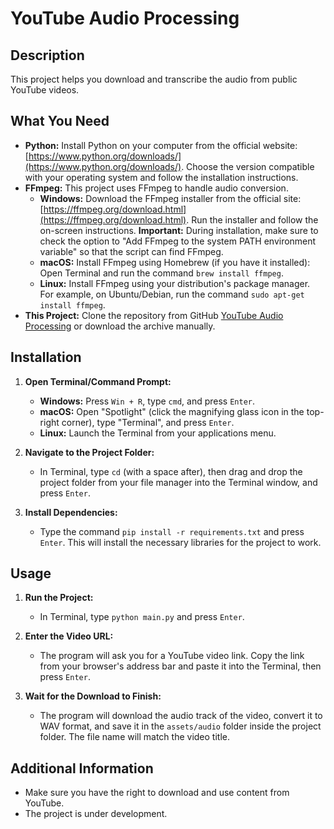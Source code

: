 # YouTube Audio Processing

## Description

This project helps you download and transcribe the audio from public YouTube videos.

## What You Need

* **Python:** Install Python on your computer from the official website: [https://www.python.org/downloads/](https://www.python.org/downloads/). Choose the version compatible with your operating system and follow the installation instructions.
* **FFmpeg:** This project uses FFmpeg to handle audio conversion.
    * **Windows:** Download the FFmpeg installer from the official site: [https://ffmpeg.org/download.html](https://ffmpeg.org/download.html). Run the installer and follow the on-screen instructions. **Important:** During installation, make sure to check the option to "Add FFmpeg to the system PATH environment variable" so that the script can find FFmpeg.
    * **macOS:** Install FFmpeg using Homebrew (if you have it installed): Open Terminal and run the command `brew install ffmpeg`.
    * **Linux:** Install FFmpeg using your distribution's package manager. For example, on Ubuntu/Debian, run the command `sudo apt-get install ffmpeg`.
* **This Project:** Clone the repository from GitHub [YouTube Audio Processing](https://github.com/socproof/youtube-audio-processing.git) or download the archive manually.

## Installation

1. **Open Terminal/Command Prompt:**
    * **Windows:** Press `Win + R`, type `cmd`, and press `Enter`.
    * **macOS:** Open "Spotlight" (click the magnifying glass icon in the top-right corner), type "Terminal", and press `Enter`.
    * **Linux:** Launch the Terminal from your applications menu.

2. **Navigate to the Project Folder:**
    * In Terminal, type `cd` (with a space after), then drag and drop the project folder from your file manager into the Terminal window, and press `Enter`.

3. **Install Dependencies:**
    * Type the command `pip install -r requirements.txt` and press `Enter`. This will install the necessary libraries for the project to work.

## Usage

1. **Run the Project:**
    * In Terminal, type `python main.py` and press `Enter`.

2. **Enter the Video URL:**
    * The program will ask you for a YouTube video link. Copy the link from your browser's address bar and paste it into the Terminal, then press `Enter`.

3. **Wait for the Download to Finish:**
    * The program will download the audio track of the video, convert it to WAV format, and save it in the `assets/audio` folder inside the project folder. The file name will match the video title.

## Additional Information

* Make sure you have the right to download and use content from YouTube.
* The project is under development.  
